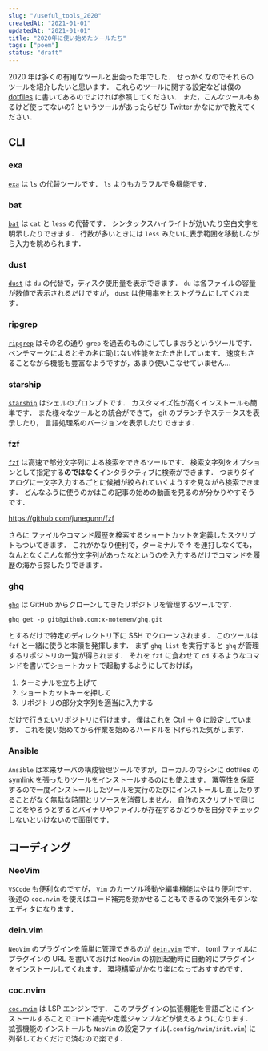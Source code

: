 ```yaml
---
slug: "/useful_tools_2020"
createdAt: "2021-01-01"
updatedAt: "2021-01-01"
title: "2020年に使い始めたツールたち"
tags: ["poem"]
status: "draft"
---
```


2020 年は多くの有用なツールと出会った年でした． せっかくなのでそれらのツールを紹介したいと思います．
これらのツールに関する設定などは僕の [dotfiles](https://github.com/ikanago/dotfiles) に書いてあるのでよければ参照してください．
また，こんなツールもあるけど使ってないの? というツールがあったらぜひ Twitter かなにかで教えてください．

## CLI

### exa

[`exa`](https://github.com/ogham/exa) は `ls` の代替ツールです． `ls` よりもカラフルで多機能です．

### bat

[`bat`](https://github.com/sharkdp/bat) は `cat` と `less` の代替です．
シンタックスハイライトが効いたり空白文字を明示したりできます．
行数が多いときには `less` みたいに表示範囲を移動しながら入力を眺められます．

### dust

[`dust`](https://github.com/bootandy/dust) は `du` の代替で，ディスク使用量を表示できます．
`du` は各ファイルの容量が数値で表示されるだけですが， `dust` は使用率をヒストグラムにしてくれます．

### ripgrep

[`ripgrep`](https://github.com/BurntSushi/ripgrep) はその名の通り `grep` を過去のものにしてしまおうというツールです．
ベンチマークによるとその名に恥じない性能をたたき出しています．
速度もさることながら機能も豊富なようですが，あまり使いこなせていません...

### starship

[`starship`](https://github.com/starship/starship) はシェルのプロンプトです．
カスタマイズ性が高くインストールも簡単です．
また様々なツールとの統合ができて， git のブランチやステータスを表示したり， 言語処理系のバージョンを表示したりできます．

### fzf

[`fzf`](https://github.com/junegunn/fzf) は高速で部分文字列による検索をできるツールです．
検索文字列をオプションとして指定する**のではなく**インタラクティブに検索ができます．
つまりダイアログに一文字入力するごとに候補が絞られていくようすを見ながら検索できます．
どんなふうに使うのかはこの記事の始めの動画を見るのが分かりやすそうです．

https://github.com/junegunn/fzf

さらに ファイルやコマンド履歴を検索するショートカットを定義したスクリプトもついてきます．
これがかなり便利で，ターミナルで ↑ を連打しなくても，なんとなくこんな部分文字列があったなというのを入力するだけでコマンドを履歴の海から探したりできます．

### ghq

[`ghq`](https://github.com/x-motemen/ghq) は GitHub からクローンしてきたリポジトリを管理するツールです．

```
ghq get -p git@github.com:x-motemen/ghq.git
```

とするだけで特定のディレクトリ下に SSH でクローンされます．
このツールは `fzf` と一緒に使うと本領を発揮します．
まず `ghq list` を実行すると `ghq` が管理するリポジトリの一覧が得られます．
それを `fzf` に食わせて `cd` するようなコマンドを書いてショートカットで起動するようにしておけば，

1. ターミナルを立ち上げて
2. ショートカットキーを押して
3. リポジトリの部分文字列を適当に入力する

だけで行きたいリポジトリに行けます． 僕はこれを Ctrl ＋ G に設定しています．
これを使い始めてから作業を始めるハードルを下げられた気がします．

### Ansible

`Ansible` は本来サーバの構成管理ツールですが，ローカルのマシンに dotfiles の symlink を張ったりツールをインストールするのにも使えます．
冪等性を保証するので一度インストールしたツールを実行のたびにインストールし直したりすることがなく無駄な時間とリソースを消費しません．
自作のスクリプトで同じことをやろうとするとバイナリやファイルが存在するかどうかを自分でチェックしないといけないので面倒です．

## コーディング

### NeoVim

`VSCode` も便利なのですが， `Vim` のカーソル移動や編集機能はやはり便利です．
後述の `coc.nvim` を使えばコード補完を効かせることもできるので案外モダンなエディタになります．

### dein.vim

`NeoVim` のプラグインを簡単に管理できるのが [`dein.vim`](https://github.com/Shougo/dein.vim) です．
toml ファイルにプラグインの URL を書いておけば `NeoVim` の初回起動時に自動的にプラグインをインストールしてくれます．
環境構築がかなり楽になっておすすめです．

### coc.nvim

[`coc.nvim`](https://github.com/neoclide/coc.nvim) は LSP エンジンです．
このプラグインの拡張機能を言語ごとにインストールすることでコード補完や定義ジャンプなどが使えるようになります．
拡張機能のインストールも `NeoVim` の設定ファイル(`.config/nvim/init.vim`) に列挙しておくだけで済むので楽です．
